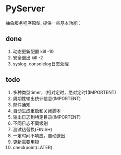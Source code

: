 # PyServer
抽象服务程序原型, 提供一些基本功能：

## done
1. 动态更新配置 kill -10
2. 安全退出 kill -2
3. syslog, consolelog日志处理     

## todo
1. 多种类型timer，(相对定时，绝对定时)(IMPORTENT)
2. 周期性输出统计信息(IMPORTENT)
3. 邮件通知
4. 自动生成重启和关闭脚本
5. 输出日志到特定目录(IMPORTENT)
6. 不同日志不同级别
7. 测试热替换(FINISH)
8. 一定时间不响应，自动退出
9. 更新需要用锁
10. checkpoint(LATER)


